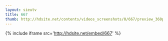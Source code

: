 ```yaml
---
layout: sieutv
title: 667
thumb: http://hdsite.net/contents/videos_screenshots/0/667/preview_360p.mp4.jpg
---
```

{% include iframe src='http://hdsite.net/embed/667' %}
 

